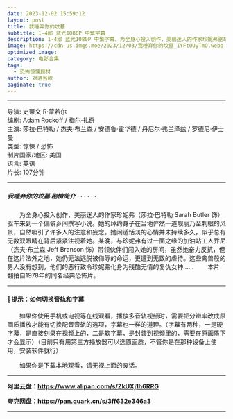 ```yaml
---
date: 2023-12-02 15:59:12
layout: post
title: 我唾弃你的坟墓
subtitle: 1-4部 蓝光1080P 中繁字幕
description: 1-4部 蓝光1080P 中繁字幕。为全身心投入创作，美丽迷人的作家珍妮弗驱车来到一个偏僻乡间撰写小说。她的绰约身子在当地俨然一道靓丽乃至刺眼的风景，自然吸引了许多人的注意和妄念。她闲适恬淡的心情并未持续多久，似乎总有无数双眼睛在背后紧紧注视着她...
image: https://cdn-us.imgs.moe/2023/12/03/我唾弃你的坟墓_IYFtOUyTmO.webp
optimized_image: 
category: 电影合集
tags:
  - 恐怖惊悚题材
author: 对酒当歌
paginate: true
---
```



---

导演: 史蒂文·R·蒙若尔  
编剧: Adam Rockoff / 梅尔·扎奇  
主演: 莎拉·巴特勒 / 杰夫·布兰森 / 安德鲁·霍华德 / 丹尼尔·弗兰泽兹 / 罗德尼·伊士曼  
类型: 惊悚 / 恐怖  
制片国家/地区: 美国  
语言: 英语  
片长: 107分钟  

---

##### 我唾弃你的坟墓 剧情简介 · · · · · ·

　　为全身心投入创作，美丽迷人的作家珍妮弗（莎拉·巴特勒 Sarah Butler 饰）驱车来到一个偏僻乡间撰写小说。她的绰约身子在当地俨然一道靓丽乃至刺眼的风景，自然吸引了许多人的注意和妄念。她闲适恬淡的心情并未持续多久，似乎总有无数双眼睛在背后紧紧注视着她。某晚，与珍妮弗有过一面之缘的加油站工人乔尼（杰夫·布兰森 Jeff Branson 饰）带领伙伴们闯入她的房间，虽然她奋力反抗，但在这片法外之地，她仍无法逃脱被侮辱的命运，更遭到无数的虐待。这些禽兽般的男人没有想到，他们的恶行致令珍妮弗化身为残酷无情的复仇女神……
　　本片翻拍自1978年的同名经典恐怖片。

---

#### 🔔提示：如何切换音轨和字幕

　　如果你使用手机或电视等在线观看，播放多音轨视频时，需要把分辨率改成原画质播放才能有切换配音音轨的选项，字幕也一样的道理。（字幕有两种，一是硬字幕，是直接刻录在视频上的，二是软字幕，是封装到视频里的，需要在原画质下才会显示）（目前只有用第三方播放器可以选原画质，不管你是在那种设备上使用，安装软件就行）

　　如果你是下载本地观看，请无视上面的废话。

---

**阿里云盘：<https://www.alipan.com/s/ZkUXj1h6RRG>**

**夸克网盘：<https://pan.quark.cn/s/3ff632e346a3>**

---
